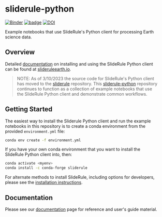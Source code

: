 # sliderule-python

[![Binder](https://mybinder.org/badge_logo.svg)](https://gke.mybinder.org/v2/gh/ICESat2-SlideRule/sliderule-python/main?urlpath=lab)
[![badge](https://img.shields.io/static/v1.svg?logo=Jupyter&label=PangeoBinderAWS&message=us-west-2&color=orange)](https://aws-uswest2-binder.pangeo.io/v2/gh/ICESat2-SlideRule/sliderule-python/main?urlpath=lab)
[![DOI](https://zenodo.org/badge/311384982.svg)](https://zenodo.org/badge/latestdoi/311384982)

Example notebooks that use SlideRule's Python client for processing Earth science data.

## Overview
Detailed [documentation](https://slideruleearth.io/rtd/) on installing and using the SlideRule Python client can be found at [slideruleearth.io](https://slideruleearth.io/).

> NOTE: As of 3/10/2023 the source code for SlideRule's Python client has moved to the [sliderule](https://github.com/ICESat2-SlideRule/sliderule) repository. This [sliderule-python](https://github.com/ICESat2-SlideRule/sliderule-python) repository continues to function as a collection of example notebooks that use the SlideRule Python client and demonstrate common workflows.

## Getting Started

The easiest way to install the Sliderule Python client and run the example notebooks in this repository is to create a conda environment from the provided `environment.yml` file:
```bash
conda env create -f environment.yml
```

If you have your own conda environment that you want to install the SlideRule Python client into, then:
```bash
conda activate <myenv>
conda install -c conda-forge sliderule
```

For alternate methods to install SlideRule, including options for developers, please see the [installation instructions](https://slideruleearth.io/rtd/getting_started/Install.html).

## Documentation

Please see our [documentation](https://slideruleearth.io/rtd/) page for reference and user's guide material.
